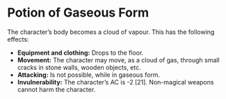 # Potion of Gaseous Form

The character’s body becomes a cloud of vapour. This has the following effects:

- **Equipment and clothing:** Drops to the floor.
- **Movement:** The character may move, as a cloud of gas, through small cracks in stone walls, wooden objects, etc.
- **Attacking:** Is not possible, while in gaseous form.
- **Invulnerability:** The character’s AC is -2 [21]. Non-magical weapons cannot harm the character.